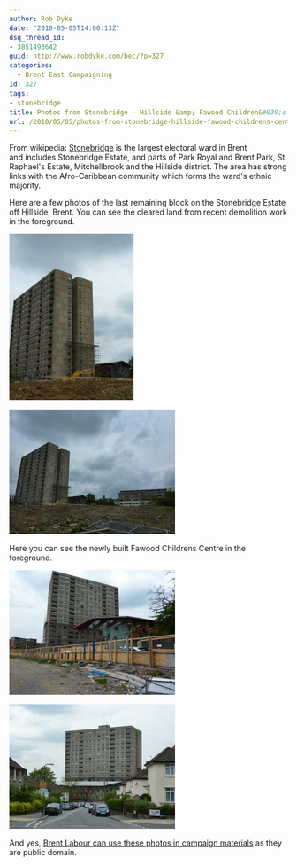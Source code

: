 ```yaml
---
author: Rob Dyke
date: "2010-05-05T14:00:13Z"
dsq_thread_id:
- 3851493642
guid: http://www.robdyke.com/bec/?p=327
categories:
  - Brent East Campaigning
id: 327
tags:
- stonebridge
title: Photos from Stonebridge - Hillside &amp; Fawood Children&#039;s Centre
url: /2010/05/05/photos-from-stonebridge-hillside-fawood-childrens-centre/
---
```

From wikipedia: [Stonebridge](http://en.wikipedia.org/wiki/Stonebridge,_London) is the largest electoral ward in Brent and includes Stonebridge Estate, and parts of Park Royal and Brent Park, St. Raphael's Estate, Mitchellbrook and the Hillside district. The area has strong links with the Afro-Caribbean community which forms the ward's ethnic majority.

Here are a few photos of the last remaining block on the Stonebridge Estate off Hillside, Brent. You can see the cleared land from recent demolition work in the foreground.
  
[<img class="alignleft size-medium wp-image-318" title="Hillside towerblock" src="/pubfiles/2010/05/P1000518-e1273063202756-225x300.jpg" alt="Hillside towerblock, Hillside, Brent" width="225" height="300" />](/pubfiles/2010/05/P1000518-e1273063202756.jpg)
  
[<img class="alignleft size-medium wp-image-320" title="Hillside towerblock, Brent" src="/pubfiles/2010/05/P1000519-300x225.jpg" alt="Hillside towerblock, Brent" width="300" height="225" />](/pubfiles/2010/05/P1000519.jpg)

Here you can see the newly built Fawood Childrens Centre in the foreground.

[<img class="alignleft size-medium wp-image-319" title="Hillside towerblock & Fawood Childrens Centre, Hillside, Brent" src="/pubfiles/2010/05/P1000520-300x225.jpg" alt="Hillside towerblock & Fawood Childrens Centre, Hillside, Brent" width="300" height="225" />](/pubfiles/2010/05/P1000520.jpg)
  
[<img class="alignleft size-medium wp-image-321" title="Hillside towerblock & Fawood Childrens Centre, Hillside, Brent" src="/pubfiles/2010/05/P1000521-300x225.jpg" alt="Hillside towerblock & Fawood Childrens Centre, Hillside, Brent" width="300" height="225" />](/pubfiles/2010/05/P1000521.jpg)

And yes, [Brent Labour can use these photos in campaign materials](http://www.robdyke.com/bec/2010/05/04/does-dawn-know-or-care-where-stonebridge-is) as they are public domain.